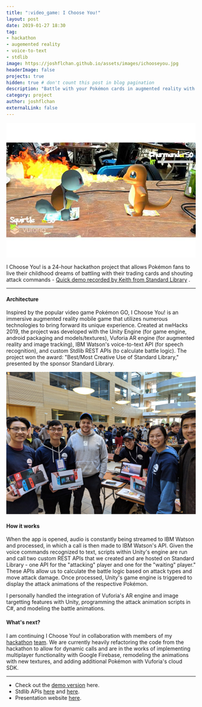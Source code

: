 ```yaml
---
title: ":video_game: I Choose You!"
layout: post
date: 2019-01-27 18:30
tag: 
- hackathon
- augemented reality
- voice-to-text
- stdlib
image: https://joshflchan.github.io/assets/images/ichooseyou.jpg
headerImage: false
projects: true
hidden: true # don't count this post in blog pagination
description: "Battle with your Pokémon cards in augmented reality with voice commands!"
category: project
author: joshflchan
externalLink: false
---
```


![Screenshot](https://raw.githubusercontent.com/joshflchan/joshflchan.github.io/master/assets/images/ichooseyou.jpg)

I Choose You! is a 24-hour hackathon project that allows Pokémon fans to live their childhood dreams of battling with
their trading cards and shouting attack commands - [Quick demo recorded by Keith from Standard Library](https://twitter.com/keithwhor/status/1089681530044207104) .

---

#### Architecture

Inspired by the popular video game Pokémon GO, I Choose You! is an immersive augmented reality mobile game that utilizes
numerous technologies to bring forward its unique experience. Created at nwHacks 2019, the project was developed with
the Unity Engine (for game engine, android packaging and models/textures), Vuforia AR engine (for augmented reality and image tracking),
IBM Watson's voice-to-text API (for speech recognition), and custom Stdlib REST APIs (to calculate battle logic). The project
won the award: "Best/Most Creative Use of Standard Library," presented by the sponsor Standard Library.

![Screenshot](https://raw.githubusercontent.com/joshflchan/joshflchan.github.io/master/assets/images/nwhacks_group.jpg)

#### How it works

When the app is opened, audio is constantly being streamed to IBM Watson and processed, in which a call is then made to
IBM Watson's API. Given the voice commands recognized to text, scripts within Unity's engine are run and call two custom REST APIs
that we created and are hosted on Standard Library - one API for the "attacking" player and one for the "waiting" player." These 
APIs allow us to calculate the battle logic based on attack types and move attack damage. Once processed, Unity's game engine
is triggered to display the attack animations of the respective Pokémon.  

I personally handled the integration of Vuforia's AR engine and image targetting features with Unity, programming the attack
animation scripts in C#, and modeling the battle animations. 

#### What's next?

I am continuing I Choose You! in collaboration with members of my [hackathon](https://adinkwok.com/) [team](http://ianmah.com/).
We are currently heavily refactoring the code from the hackathon to allow for dynamic calls and are in the works of implementing
multiplayer functionality with Google Firebase, remodeling the animations with new textures, and adding additional Pokémon
with Vuforia's cloud SDK. 

---

- Check out the [demo version](https://devpost.com/software/i-choose-ndouble-you) here. 
- Stdlib APIs [here](https://stdlib.com/@huangsa/lib/waitingplayer-calc/#-) and [here](https://stdlib.com/@huangsa/lib/activeplayer-calc/#-).
- Presentation website [here](http://ichoosenw.com/).
